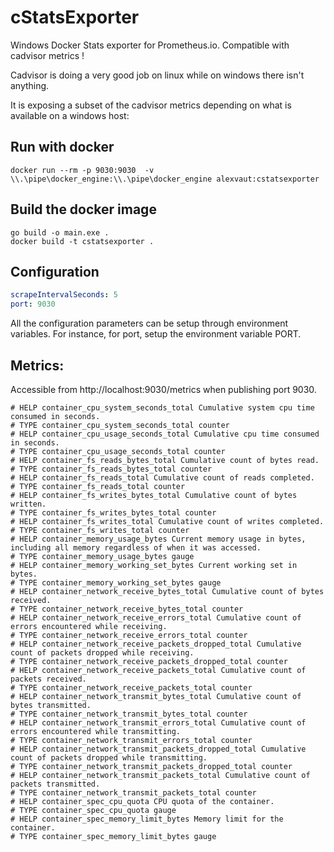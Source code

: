 # cStatsExporter
Windows Docker Stats exporter for Prometheus.io. Compatible with cadvisor metrics !

Cadvisor is doing a very good job on linux while on windows there isn't anything.

It is exposing a subset of the cadvisor metrics depending on what is available on a windows host:

## Run with docker
```
docker run --rm -p 9030:9030  -v \\.\pipe\docker_engine:\\.\pipe\docker_engine alexvaut:cstatsexporter
```
## Build the docker image
```
go build -o main.exe .
docker build -t cstatsexporter .
```
## Configuration
```yaml
scrapeIntervalSeconds: 5
port: 9030
```
All the configuration parameters can be setup through environment variables. For instance, for port, setup the environment variable PORT.


## Metrics:
Accessible from http://localhost:9030/metrics when publishing port 9030.
```
# HELP container_cpu_system_seconds_total Cumulative system cpu time consumed in seconds.
# TYPE container_cpu_system_seconds_total counter
# HELP container_cpu_usage_seconds_total Cumulative cpu time consumed in seconds.
# TYPE container_cpu_usage_seconds_total counter
# HELP container_fs_reads_bytes_total Cumulative count of bytes read.
# TYPE container_fs_reads_bytes_total counter
# HELP container_fs_reads_total Cumulative count of reads completed.
# TYPE container_fs_reads_total counter
# HELP container_fs_writes_bytes_total Cumulative count of bytes written.
# TYPE container_fs_writes_bytes_total counter
# HELP container_fs_writes_total Cumulative count of writes completed.
# TYPE container_fs_writes_total counter
# HELP container_memory_usage_bytes Current memory usage in bytes, including all memory regardless of when it was accessed.
# TYPE container_memory_usage_bytes gauge
# HELP container_memory_working_set_bytes Current working set in bytes.
# TYPE container_memory_working_set_bytes gauge
# HELP container_network_receive_bytes_total Cumulative count of bytes received.
# TYPE container_network_receive_bytes_total counter
# HELP container_network_receive_errors_total Cumulative count of errors encountered while receiving.
# TYPE container_network_receive_errors_total counter
# HELP container_network_receive_packets_dropped_total Cumulative count of packets dropped while receiving.
# TYPE container_network_receive_packets_dropped_total counter
# HELP container_network_receive_packets_total Cumulative count of packets received.
# TYPE container_network_receive_packets_total counter
# HELP container_network_transmit_bytes_total Cumulative count of bytes transmitted.
# TYPE container_network_transmit_bytes_total counter
# HELP container_network_transmit_errors_total Cumulative count of errors encountered while transmitting.
# TYPE container_network_transmit_errors_total counter
# HELP container_network_transmit_packets_dropped_total Cumulative count of packets dropped while transmitting.
# TYPE container_network_transmit_packets_dropped_total counter
# HELP container_network_transmit_packets_total Cumulative count of packets transmitted.
# TYPE container_network_transmit_packets_total counter
# HELP container_spec_cpu_quota CPU quota of the container.
# TYPE container_spec_cpu_quota gauge
# HELP container_spec_memory_limit_bytes Memory limit for the container.
# TYPE container_spec_memory_limit_bytes gauge
```
